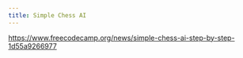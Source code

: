 ```yaml
---
title: Simple Chess AI
---
```


<https://www.freecodecamp.org/news/simple-chess-ai-step-by-step-1d55a9266977>
